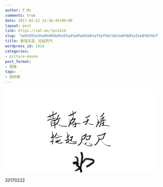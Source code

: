 ```yaml
---
author: F_Ms
comments: true
date: 2017-02-22 14:38:45+00:00
layout: post
link: https://imf.ms/?p=1414
slug: '%e6%95%a3%e8%90%bd%e5%a4%a9%e6%b6%af%ef%bc%8c%e6%8d%a1%e8%b5%b7%e5%92%ab%e5%b0%ba'
title: 散落天涯，捡起咫尺
wordpress_id: 1414
categories:
- picture-mouse
post_format:
- 图像
tags:
- 鼠标画
---
```


![](/img/post/wp/2017/02/20170222_散落天涯，捡起咫尺.png)


20170222
